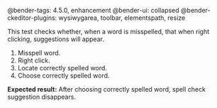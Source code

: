 @bender-tags: 4.5.0, enhancement
@bender-ui: collapsed
@bender-ckeditor-plugins: wysiwygarea, toolbar, elementspath, resize

This test checks whether, when a word is misspelled, that when right clicking, suggestions will appear.

1. Misspell word.
2. Right click.
3. Locate correctly spelled word.
4. Choose correctly spelled word.

**Expected result:** After choosing correctly spelled word, spell check suggestion disappears.